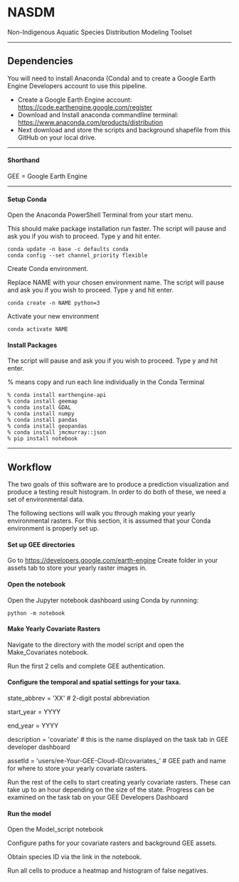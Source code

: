 # NASDM
Non-Indigenous Aquatic Species Distribution Modeling Toolset

---

## Dependencies
You will need to install Anaconda (Conda) and to create a Google Earth Engine Developers account to use this pipeline.

* Create a Google Earth Engine account: https://code.earthengine.google.com/register
* Download and Install anaconda commandline terminal: https://www.anaconda.com/products/distribution
* Next download and store the scripts and background shapefile from this GitHub on your local drive.

---
#### Shorthand

GEE = Google Earth Engine

---
#### Setup Conda

Open the Anaconda PowerShell Terminal from your start menu.

This should make package installation run faster. The script will pause and ask you if you wish to proceed.  Type y and hit enter.
```
conda update -n base -c defaults conda
conda config --set channel_priority flexible
```

Create Conda environment. 

Replace NAME with your chosen environment name. The script will pause and ask you if you wish to proceed.  Type y and hit enter.
```
conda create -n NAME python=3 
```

Activate your new environment
```
conda activate NAME
```

#### Install Packages

The script will pause and ask you if you wish to proceed.  Type y and hit enter.

% means copy and run each line individually in the Conda Terminal
```
% conda install earthengine-api
% conda install geemap
% conda install GDAL
% conda install numpy
% conda install pandas
% conda install geopandas
% conda install jmcmurray::json
% pip install notebook
```
---

## Workflow

The two goals of this software are to produce a prediction visualization and produce a testing result histogram.
In order to do both of these, we need a set of environmental data. 

The following sections will walk you through making your yearly environmental rasters.
For this section, it is assumed that your Conda environment is properly set up.

#### Set up GEE directories
Go to https://developers.google.com/earth-engine
Create folder in your assets tab to store your yearly raster images in.  

#### Open the notebook
Open the Jupyter notebook dashboard using Conda by runnning:
```
python -m notebook
```
#### Make Yearly Covariate Rasters
Navigate to the directory with the model script and open the Make_Covariates notebook.  

Run the first 2 cells and complete GEE authentication.

#### Configure the temporal and spatial settings for your taxa.
state_abbrev = 'XX' # 2-digit postal abbreviation

start_year = YYYY

end_year = YYYY

description = 'covariate' # this is the name displayed on the task tab in GEE developer dashboard

assetId = 'users/ee-Your-GEE-Cloud-ID/covariates_' # GEE path and name for where to store your yearly covariate rasters.

Run the rest of the cells to start creating yearly covariate rasters. These can take up to an hour depending on the size of the state. Progress can be examined on the task tab on your GEE Developers Dashboard

#### Run the model

Open the Model_script notebook

Configure paths for your covariate rasters and background GEE assets.

Obtain species ID via the link in the notebook.

Run all cells to produce a heatmap and histogram of false negatives.









